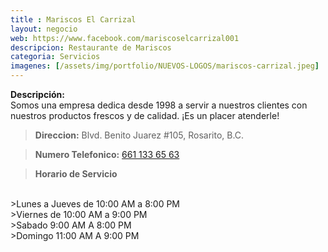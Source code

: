 ```yaml
---
title : Mariscos El Carrizal
layout: negocio
web: https://www.facebook.com/mariscoselcarrizal001
descripcion: Restaurante de Mariscos
categoria: Servicios
imagenes: [/assets/img/portfolio/NUEVOS-LOGOS/mariscos-carrizal.jpeg]
---
```


**Descripción:**
<br>
Somos una empresa dedica desde 1998 a servir a nuestros clientes con nuestros productos frescos y de calidad.
¡Es un placer atenderle!

>**Direccion:** Blvd. Benito Juarez #105, Rosarito, B.C.

>**Numero Telefonico:** <a href="tel:+526611336563">661 133 65 63</a>

>**Horario de Servicio**
<br>
>Lunes a Jueves de 10:00 AM a 8:00 PM
<br>
>Viernes de  10:00 AM a 9:00 PM  
<br>
>Sabado 9:00 AM A 8:00 PM
<br>
>Domingo 11:00 AM A 9:00 PM
